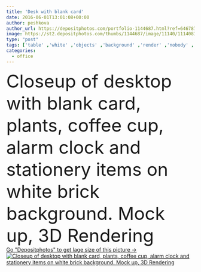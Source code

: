```yaml
---
title: 'Desk with blank card'
date: 2016-06-01T13:01:08+00:00
author: peshkova
author_url: https://depositphotos.com/portfolio-1144687.html?ref=64678756
image: https://st2.depositphotos.com/thumbs/1144687/image/11140/111408176/api_thumb_450.jpg?forcejpeg=true
type: "post"
tags: ['table' ,'white' ,'objects' ,'background' ,'render' ,'nobody' ,'illustration' ,'copy' ,'paper' ,'space' ,'closeup' ,'business' ,'morning' ,'up' ,'plants' ,'close' ,'wooden' ,'pattern' ,'cup' ,'coffee' ,'card' ,'3d' ,'clock' ,'office' ,'wall' ,'interior' ,'blank' ,'mug' ,'desktop' ,'work' ,'job' ,'desk' ,'copyspace' ,'notepad' ,'tools' ,'inside' ,'brick' ,'template' ,'top' ,'cactus' ,'standing' ,'workplace' ,'alarm' ,'workspace' ,'stationery' ,'rendering' ,'items' ,'clips' ,'mockup' ,'mock' ]
categories: 
  - office
---
```

<div aling="center">
            <font size="60"> Closeup of desktop with blank card, plants, coffee cup, alarm clock and stationery items on white brick background. Mock up, 3D Rendering</font>   
</div>
<div>
    <a href='https://depositphotos.com/111408176/stock-photo-desk-with-blank-card.html?ref=64678756' target=_blank > Go "Depositphotos" to get lage size of this picture ->
        <img href='https://depositphotos.com/111408176/stock-photo-desk-with-blank-card.html?ref=64678756' src='https://st2.depositphotos.com/1144687/11140/i/950/depositphotos_111408176-stock-photo-desk-with-blank-card.jpg?forcejpeg=true' alt='Closeup of desktop with blank card, plants, coffee cup, alarm clock and stationery items on white brick background. Mock up, 3D Rendering' >
    </a>
</div>
